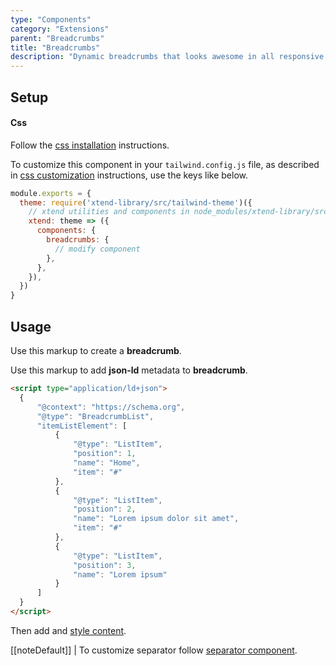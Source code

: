 ```yaml
---
type: "Components"
category: "Extensions"
parent: "Breadcrumbs"
title: "Breadcrumbs"
description: "Dynamic breadcrumbs that looks awesome in all responsive breakpoints."
---
```


## Setup

#### Css

Follow the [css installation](/introduction/getting-started/setup#css-installation) instructions.

To customize this component in your `tailwind.config.js` file, as described in [css customization](/introduction/getting-started/setup#css-customization) instructions, use the keys like below.

```jsx
module.exports = {
  theme: require('xtend-library/src/tailwind-theme')({
    // xtend utilities and components in node_modules/xtend-library/src/tailwind-xtend.js
    xtend: theme => ({
      components: {
        breadcrumbs: {
          // modify component
        },
      },
    }),
  })
}
```

## Usage

Use this markup to create a **breadcrumb**.

<script type="text/plain" class="language-markup">
  <div class="breadcrumbs">
    <div class="container">

      <nav class="breadcrumbs-list">
        <a href="#" class="btn">
          <!-- content -->
        </a>
        <span class="separator"></span>
        <a href="#" class="btn">
          <!-- content -->
        </a>
        <span class="separator"></span>
        <div class="btn">
          <!-- content -->
        </div>
      </nav>
      
    </div>
  </div>
</script>

Use this markup to add **json-ld** metadata to **breadcrumb**.

```html
<script type="application/ld+json">
  {
      "@context": "https://schema.org",
      "@type": "BreadcrumbList",
      "itemListElement": [
          {
              "@type": "ListItem",
              "position": 1,
              "name": "Home",
              "item": "#"
          },
          {
              "@type": "ListItem",
              "position": 2,
              "name": "Lorem ipsum dolor sit amet",
              "item": "#"
          },
          {
              "@type": "ListItem",
              "position": 3,
              "name": "Lorem ipsum"
          }
      ]
  }
</script>
```

Then add and [style content](/components/extensions/breadcrumbs/content).

[[noteDefault]]
| To customize separator follow [separator component](/components/extensions/separator).

<demo>
  <demovanilla src="vanilla/components/extensions/breadcrumbs/usage">
  </demovanilla>
</demo>
